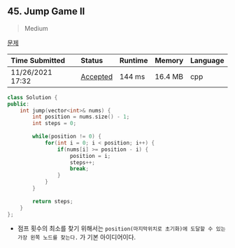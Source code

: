 ## 45. Jump Game II

> Medium

[문제](https://leetcode.com/problems/jump-game-ii/)



| Time Submitted   | Status                                                       | Runtime | Memory  | Language |
| :--------------- | :----------------------------------------------------------- | :------ | :------ | :------- |
| 11/26/2021 17:32 | [Accepted](https://leetcode.com/submissions/detail/592875783/) | 144 ms  | 16.4 MB | cpp      |

```c++
class Solution {
public:
    int jump(vector<int>& nums) {
        int position = nums.size() - 1;
        int steps = 0;
        
        while(position != 0) {
            for(int i = 0; i < position; i++) {
                if(nums[i] >= position - i) {
                    position = i;
                    steps++;
                    break;
                }
            }
        }
        
        return steps;
    }
};
```

- 점프 횟수의 최소를 찾기 위해서는 `position(마지막위치로 초기화)에 도달할 수 있는 가장 왼쪽 노드를 찾는다.` 가 기본 아이디어이다.
